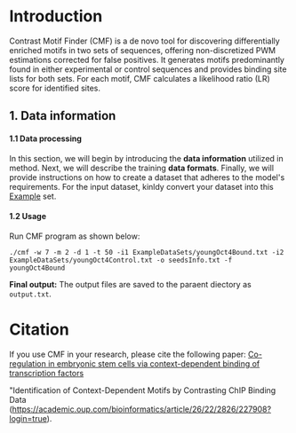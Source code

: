 # Introduction
Contrast Motif Finder (CMF) is a de novo tool for discovering differentially enriched motifs in two sets of sequences, offering non-discretized PWM estimations corrected for false positives. It generates motifs predominantly found in either experimental or control sequences and provides binding site lists for both sets. For each motif, CMF calculates a likelihood ratio (LR) score for identified sites.

## 1. Data information

#### 1.1 Data processing

In this section, we will begin by introducing the **data information** utilized in method. Next, we will describe the training **data formats**. Finally, we will provide instructions on how to create a dataset that adheres to the model's requirements. For the input dataset, kinldy convert your dataset into this [Example](https://github.com/SCBB-LAB/Comparative-analysis-of-plant-TFBS-software/tree/main/Transcription_factor_motif_identification/CMF/cmfcode/ExampleDataSets) set.

#### 1.2 Usage
Run CMF program as shown below:
```
./cmf -w 7 -m 2 -d 1 -t 50 -i1 ExampleDataSets/youngOct4Bound.txt -i2 ExampleDataSets/youngOct4Control.txt -o seedsInfo.txt -f youngOct4Bound
```
**Final output:**
The output files are saved to the paraent diectory as  `output.txt`.

# Citation
If you use CMF in your research, please cite the following paper:
[Co-regulation in embryonic stem cells via context-dependent binding of transcription factors]([https://academic.oup.com/nar/article/47/15/7809/5542889](https://academic.oup.com/bioinformatics/article/29/17/2162/243962?login=true))


"Identification of Context-Dependent Motifs by Contrasting ChIP Binding Data (https://academic.oup.com/bioinformatics/article/26/22/2826/227908?login=true).<br/>
